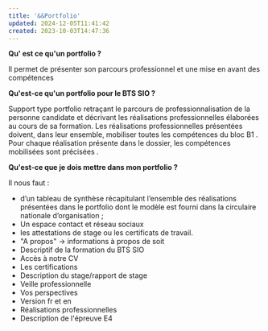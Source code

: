 ```yaml
---
title: '&&Portfolio'
updated: 2024-12-05T11:41:42
created: 2023-10-03T14:47:36
---
```


**Qu' est ce qu'un portfolio ?**

Il permet de présenter son parcours professionnel et une mise en avant des compétences

**Qu'est-ce qu'un portfolio pour le BTS SIO ?**

Support type portfolio retraçant le parcours de professionnalisation de la personne candidate et décrivant les réalisations professionnelles élaborées au cours de sa formation. Les réalisations professionnelles présentées doivent, dans leur ensemble, mobiliser toutes les compétences du bloc B1 . Pour chaque réalisation présente dans le dossier, les compétences mobilisées sont précisées .

**Qu'est-ce que je dois mettre dans mon portfolio ?**

Il nous faut :
- d’un tableau de synthèse récapitulant l’ensemble des réalisations présentées dans le portfolio dont le modèle est fourni dans la circulaire nationale d’organisation ;
- Un espace contact et réseau sociaux
- les attestations de stage ou les certificats de travail.
- "A propos" -\> informations à propos de soit
- Descriptif de la formation du BTS SIO
- Accès à notre CV
- Les certifications
- Description du stage/rapport de stage
- Veille professionnelle
- Vos perspectives
- Version fr et en
- Réalisations professionnelles
- Description de l'épreuve E4

